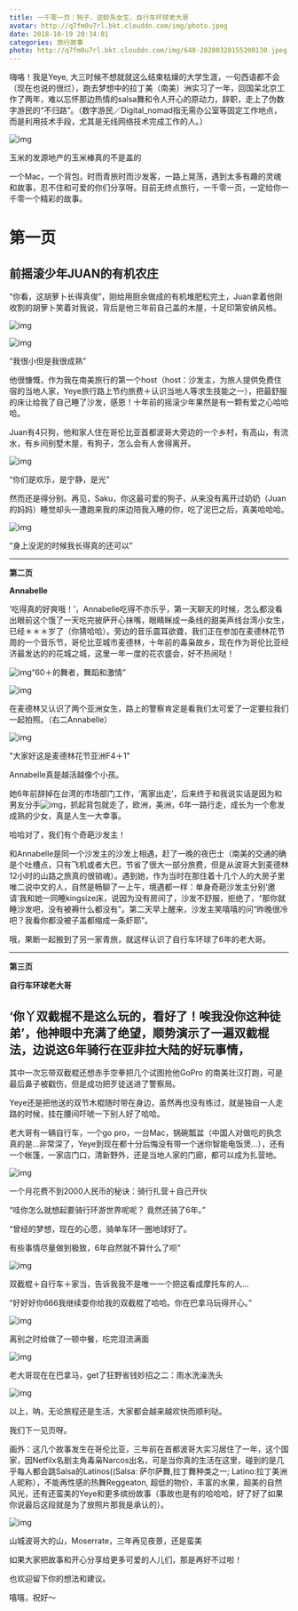 ```yaml
---
title: 一千零一页｜狗子，逆龄系女生，自行车环球老大哥
avatar: http://q7fm0u7rl.bkt.clouddn.com/img/photo.jpeg
date: 2018-10-19 20:34:01
categories: 旅行故事
photo: http://q7fm0u7rl.bkt.clouddn.com/img/640-20200320155200130.jpeg
---
```


嗨咯！我是Yeye, 大三时候不想就就这么结束枯燥的大学生涯，一句西语都不会（现在也说的很烂），跑去梦想中的拉丁美（南美）洲实习了一年，回国呆北京工作了两年，难以忘怀那边热情的salsa舞和令人开心的原动力，辞职，走上了伪数字游民的“不归路”。（数字游民／Digital_nomad指无需办公室等固定工作地点，而是利用技术手段，尤其是无线网络技术完成工作的人。）



![img](http://q7fm0u7rl.bkt.clouddn.com/img/640-20200320155200130.jpeg)

玉米的发源地产的玉米棒真的不是盖的



 一个Mac，一个背包，时而青旅时而沙发客，一路上晃荡，遇到太多有趣的灵魂和故事，忍不住和可爱的你们分享呀。目前无终点旅行，一千零一页，一定给你一千零一个精彩的故事。



# **第一页**

## **前摇滚少年JUAN的有机农庄**



“你看，这胡萝卜长得真俊”，刚给用厨余做成的有机堆肥松完土，Juan拿着他刚收割的胡萝卜笑着对我说，背后是他三年前自己盖的木屋，十足印第安纳风格。



![img](http://q7fm0u7rl.bkt.clouddn.com/img/640-20200320155206738.jpeg)



![img](http://q7fm0u7rl.bkt.clouddn.com/img/640-20200320155211177.jpeg)

“我很小但是我很成熟”



他很慷慨，作为我在南美旅行的第一个host（host：沙发主，为旅人提供免费住宿的当地人家，Yeye旅行路上节约旅费＋认识当地人等求生技能之一），把最舒服的床让给我了自己睡了沙发，感恩！十年前的摇滚少年果然是有一颗有爱之心哈哈哈。



Juan有4只狗，他和家人住在哥伦比亚首都波哥大旁边的一个乡村，有高山，有流水，有乡间别墅木屋，有狗子，怎么会有人舍得离开。



![img](http://q7fm0u7rl.bkt.clouddn.com/img/640-20200320155215464.jpeg)

“你们是欢乐，是宁静，是光”



然而还是得分别。再见，Saku，你这最可爱的狗子，从来没有离开过奶奶（Juan的妈妈）睡觉却头一遭跑来我的床边陪我入睡的你，吃了泥巴之后，真美哈哈哈。



![img](http://q7fm0u7rl.bkt.clouddn.com/img/640-20200320155220079.jpeg)

“身上没泥的时候我长得真的还可以”



---

**第二页**

**Annabelle**



‘吃得真的好爽哦！’，Annabelle吃得不亦乐乎，第一天聊天的时候，怎么都没看出眼前这个饿了一天吃完披萨开心抹嘴，眼睛眯成一条线的甜美声线台湾小女生，已经＊＊＊岁了（你猜哈哈）。旁边的音乐震耳欲聋，我们正在参加在麦德林花节周的一个音乐节，哥伦比亚城市麦德林，十年前的毒枭故乡，现在作为哥伦比亚经济最发达的的花城之城，这里一年一度的花农盛会，好不热闹哒！



![img](http://q7fm0u7rl.bkt.clouddn.com/img/640-20200320155224582.jpeg)“60＋的舞者，舞蹈和激情”



![img](http://q7fm0u7rl.bkt.clouddn.com/img/640-20200320155424579.jpeg)

在麦德林又认识了两个亚洲女生，路上的警察肯定是看我们太可爱了一定要拉我们一起拍照。（右二Annabelle）



![img](http://q7fm0u7rl.bkt.clouddn.com/img/640-20200320155428466.jpeg)

"大家好这是麦德林花节亚洲F4＋1"



Annabelle真是越活越像个小孩。

她6年前辞掉在台湾的市场部门工作，‘离家出走’，后来终于和我说实话是因为和男友分手![img](https://res.wx.qq.com/mpres/htmledition/images/icon/common/emotion_panel/emoji_wx/2_05.png?wxfrom=5&wx_lazy=1&wx_co=1)，抓起背包就走了，欧洲，美洲，6年一路行走，成长为一个愈发成熟的少女，真是人生一大幸事。



哈哈对了，我们有个奇葩沙发主！

和Annabelle是同一个沙发主的沙发上相遇，赶了一晚的夜巴士（南美的交通的确是个吐槽点，只有飞机或者大巴，节省了很大一部分旅费，但是从波哥大到麦德林12小时的山路之旅真的很销魂）。遇到她，作为当时在那住着十几个人的大房子里唯二说中文的人，自然是畅聊了一上午，境遇都一样：单身奇葩沙发主分别‘邀请’我和她一同睡kingsize床，说因为没有房间了，沙发不舒服，拒绝了，“那你就睡沙发吧，没有被褥什么都没有”。第二天早上醒来，沙发主笑嘻嘻的问“昨晚很冷吧？我看你都没被子盖都缩成一条虾耶”。



哦，果断一起搬到了另一家青旅，就这样认识了自行车环球了6年的老大哥。



---



**第三页**

**自行车环球老大哥**



## ‘你丫双截棍不是这么玩的，看好了！唉我没你这种徒弟’，他神眼中充满了绝望，顺势演示了一遍双截棍法，边说这6年骑行在亚非拉大陆的好玩事情，

其中一次忘带双截棍还想赤手空拳把几个试图抢他GoPro 的南美壮汉打跑，可是最后鼻子被戳伤，但是成功把歹徒送进了警察局。



Yeye还是把他送的双节木棍随时带在身边，虽然再也没有练过，就是独自一人走路的时候，挂在腰间吓唬一下别人好了哈哈。



老大哥有一辆自行车，一个go pro，一台Mac，锅碗瓢盆（中国人对做吃的执念真的是...非常深了，Yeye到现在都十分后悔没有带一个迷你智能电饭煲...），还有一个帐篷，一家店门口，清新野外，还是当地人家的门廊，都可以成为扎营地。



![img](http://q7fm0u7rl.bkt.clouddn.com/img/640-20200320155433968.jpeg)

一个月花费不到2000人民币的秘诀：骑行扎营＋自己开伙



“哇你怎么就想起要骑行环游世界呢呢？ 竟然还骑了6年。”

“曾经的梦想，现在的心愿，骑单车环一圈地球好了。

有些事情尽量做到极致，6年自然就不算什么了呗”



![img](http://q7fm0u7rl.bkt.clouddn.com/img/640-20200320155439276.jpeg)

双截棍＋自行车＋家当，告诉我我不是唯一一个把这看成摩托车的人...



“好好好你666我继续耍你给我的双截棍了哈哈。你在巴拿马玩得开心。”



![img](http://q7fm0u7rl.bkt.clouddn.com/img/640-20200320155442922.jpeg)

离别之时给做了一顿中餐，吃完泪流满面



![img](http://q7fm0u7rl.bkt.clouddn.com/img/640-20200320155449031.jpeg)

老大哥现在在巴拿马，get了狂野省钱妙招之二：雨水洗澡洗头



![img](https://mmbiz.qpic.cn/mmbiz_png/R4MibUTItVc4HjnhEDO9icdczqqDdibZebxmHxqQ9wXDk22LAibC8Rb29k72xMLaIgoI4x7nmyhx3iadTIun2mxAnoQ/640?wx_fmt=png&wxfrom=5&wx_lazy=1&wx_co=1)



以上，呐，无论旅程还是生活，大家都会越来越欢快而顺利哒。

我们下一见页呀。



画外：这几个故事发生在哥伦比亚，三年前在首都波哥大实习居住了一年，这个国家，因Netfilx名剧主角毒枭Narcos出名，可是当你真的生活在这里，碰到的是几乎每人都会跳Salsa的Latinos((Salsa: 萨尔萨舞,拉丁舞种类之一; Latino:拉丁美洲人昵称），不能再性感的热舞Reggeaton, 超低的物价，丰富的水果，超美的自然风光，还有还蛮美的Yeye和更多缤纷故事（事故也是有的哈哈哈，好了好了如果你说最后这段就是为了放照片那我是承认的）。



![img](http://q7fm0u7rl.bkt.clouddn.com/img/640-20200320155453683.jpeg)

山城波哥大的山，Moserrate，三年再见夜景，还是蛮美



如果大家把故事和开心分享给更多可爱的人儿们，那是再好不过啦！

也欢迎留下你的想法和建议。

嘻嘻，祝好～